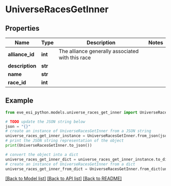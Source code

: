 # UniverseRacesGetInner


## Properties

Name | Type | Description | Notes
------------ | ------------- | ------------- | -------------
**alliance_id** | **int** | The alliance generally associated with this race | 
**description** | **str** |  | 
**name** | **str** |  | 
**race_id** | **int** |  | 

## Example

```python
from eve_esi_python.models.universe_races_get_inner import UniverseRacesGetInner

# TODO update the JSON string below
json = "{}"
# create an instance of UniverseRacesGetInner from a JSON string
universe_races_get_inner_instance = UniverseRacesGetInner.from_json(json)
# print the JSON string representation of the object
print(UniverseRacesGetInner.to_json())

# convert the object into a dict
universe_races_get_inner_dict = universe_races_get_inner_instance.to_dict()
# create an instance of UniverseRacesGetInner from a dict
universe_races_get_inner_from_dict = UniverseRacesGetInner.from_dict(universe_races_get_inner_dict)
```
[[Back to Model list]](../README.md#documentation-for-models) [[Back to API list]](../README.md#documentation-for-api-endpoints) [[Back to README]](../README.md)


